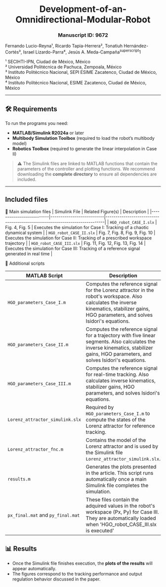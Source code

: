 <div align="center">

# Development-of-an-Omnidirectional-Modular-Robot  
### Manuscript ID: 9672    
</div>
Fernando Lucio-Reyna¹, Ricardo Tapia-Herrera², Tonatiuh Hernández-Cortés³, Israel Lizardo-Parra⁴, Jesús A. Meda-Campaña<sup>superscript</sup>1  
  
¹ SECIHTI-IPN, Ciudad de México, México  
² Universidad Politécnica de Pachuca, Zempoala, México  
³ Instituto Politécnico Nacional, SEPI ESIME Zacatenco, Ciudad de México, México  
⁴ Instituto Politécnico Nacional, ESIME Zacatenco, Ciudad de México, México  

---

## 🛠 Requirements

To run the programs you need:

- **MATLAB/Simulink R2024a** or later  
- **Multibody Simulation Toolbox** (required to load the robot’s multibody model)
- **Robotics Toolbox** (required to generate the linear interpolation in Case II)  

> ⚠️ The Simulink files are linked to MATLAB functions that contain the parameters of the controller and plotting functions. We recommend downloading the **complete directory** to ensure all dependencies are included.

---

## Included files
📂 Main simulation files 
| Simulink File           | Related Figure(s)         | Description                                                                 |
|--------------------------|---------------------------|-----------------------------------------------------------------------------|
| `HGO_robot_CASE_I.slx`   | Fig. 4, Fig. 5           | Executes the simulation for Case I: Tracking of a chaotic dynamical system  |
| `HGO_robot_CASE_II.slx`  | Fig. 7, Fig. 8, Fig. 9, Fig. 10 | Executes the simulation for Case II: Tracking of a prescribed workspace trajectory |
| `HGO_robot_CASE_III.slx` | Fig. 11, Fig. 12, Fig. 13, Fig. 14 | Executes the simulation for Case III: Tracking of a reference signal generated in real time |  


📂 Additional scripts

| MATLAB Script                  | Description                                                                 |
|--------------------------------|-----------------------------------------------------------------------------|
| `HGO_parameters_Case_I.m`      | Computes the reference signal for the Lorenz attractor in the robot's workspace. Also calculates the inverse kinematics, stabilizer gains, HGO parameters, and solves Isidori's equations. |
| `HGO_parameters_Case_II.m`     | Computes the reference signal for a trajectory with five linear segments. Also calculates the inverse kinematics, stabilizer gains, HGO parameters, and solves Isidori's equations. |
| `HGO_parameters_Case_III.m`    | Computes the reference signal for real-time tracking. Also calculates inverse kinematics, stabilizer gains, HGO parameters, and solves Isidori's equations. |
| `Lorenz_attractor_simulink.slx`| Required by `HGO_parameters_Case_I.m` to compute the states of the Lorenz attractor for reference tracking. |
| `Lorenz_attractor_fnc.m`       | Contains the model of the Lorenz attractor and is used by the Simulink file `Lorenz_attractor_simulink.slx`. |
| `results.m`                    | Generates the plots presented in the article. This script runs automatically once a main Simulink file completes the simulation. |  
| `px_final.mat` and `py_final.mat`  | These files contain the adquired values in the robot's workspace (Px, Py) for Case III. They are automatically loaded when 'HGO_robot_CASE_III.slx is executed'|  




## 📊 Results

- Once the Simulink file finishes execution, the **plots of the results** will appear automatically.  
- The figures correspond to the tracking performance and output regulation behavior discussed in the paper.  
